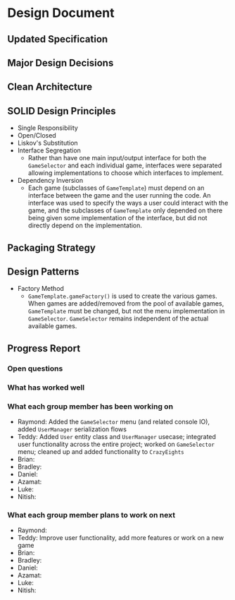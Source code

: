 # Design Document

## Updated Specification


## Major Design Decisions


## Clean Architecture

## SOLID Design Principles

* Single Responsibility
* Open/Closed
* Liskov's Substitution
* Interface Segregation
  * Rather than have one main input/output interface for both the `GameSelector` and each individual game, interfaces were separated allowing implementations to choose which interfaces to implement.
* Dependency Inversion
  * Each game (subclasses of `GameTemplate`) must depend on an interface between the game and the user running the code. An interface was used to specify the ways a user could interact with the game, and the subclasses of `GameTemplate` only depended on there being given some implementation of the interface, but did not directly depend on the implementation.

## Packaging Strategy

## Design Patterns

* Factory Method
  * `GameTemplate.gameFactory()` is used to create the various games. When games are added/removed from the pool of available games, `GameTemplate` must be changed, but not the menu implementation in `GameSelector`. `GameSelector` remains independent of the actual available games.


## Progress Report

### Open questions

### What has worked well

### What each group member has been working on

* Raymond: Added the `GameSelector` menu (and related console IO), added `UserManager` serialization flows
* Teddy: Added `User` entity class and `UserManager` usecase; integrated user functionality across the entire project; worked on `GameSelector` menu; cleaned up and added functionality to `CrazyEights`
* Brian:
* Bradley:
* Daniel:
* Azamat:
* Luke:
* Nitish:

### What each group member plans to work on next
* Raymond:
* Teddy: Improve user functionality, add more features or work on a new game
* Brian:
* Bradley:
* Daniel:
* Azamat:
* Luke:
* Nitish:

